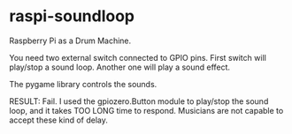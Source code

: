 # raspi-soundloop
Raspberry Pi as a Drum Machine.

You need two external switch connected to GPIO pins.
First switch will play/stop a sound loop.
Another one will play a sound effect.

The pygame library controls the sounds.


RESULT: Fail.
I used the gpiozero.Button module to play/stop the sound loop,
and it takes TOO LONG time to respond.
Musicians are not capable to accept these kind of delay.

